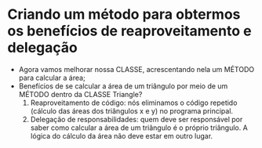 # Criando um método para obtermos os benefícios de reaproveitamento e delegação

- Agora vamos melhorar nossa CLASSE, acrescentando nela um MÉTODO para calcular a área;
- Benefícios de se calcular a área de um triângulo por meio de um MÉTODO dentro da CLASSE Triangle?
  1. Reaproveitamento de código: nós eliminamos o código repetido (cálculo das áreas dos triângulos x e y) no programa principal.
  2. Delegação de responsabilidades: quem deve ser responsável por saber como calcular a área de um triângulo é o próprio triângulo. A lógica do cálculo da área não deve estar em outro lugar.
